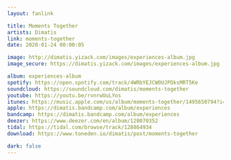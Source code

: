 ```yaml
---
layout: fanlink

title: Moments Together
artists: Dimatis
link: moments-together
date: 2020-01-24 00:00:05

image: http://dimatis.yizack.com/images/experiences-album.jpg
image_secure: https://dimatis.yizack.com/images/experiences-album.jpg

album: experiences-album
spotify: https://open.spotify.com/track/4WRbYEJCW0UJPDksMRT5Ke
soundcloud: https://soundcloud.com/dimatis/moments-together
youtube: https://youtu.be/rvnrwUuLYos
itunes: https://music.apple.com/us/album/moments-together/1495650794?i=1495650798&app=itunes
apple: https://dimatis.bandcamp.com/album/experiences
bandcamp: https://dimatis.bandcamp.com/album/experiences
deezer: https://www.deezer.com/en/album/128070352
tidal: https://tidal.com/browse/track/128864934
download: https://www.toneden.io/dimatis/post/moments-together

dark: false
---
```

